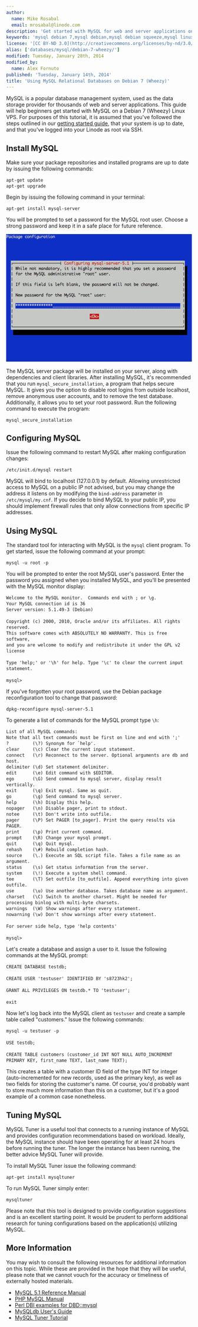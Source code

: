 ```yaml
---
author:
  name: Mike Rosabal
  email: mrosabal@linode.com
description: 'Get started with MySQL for web and server applications on Debian 7 (Wheezy).'
keywords: 'mysql debian 7,mysql debian,mysql debian squeeze,mysql linux,mysql linux vps'
license: '[CC BY-ND 3.0](http://creativecommons.org/licenses/by-nd/3.0/us/)'
alias: ['databases/mysql/debian-7-wheezy/']
modified: Tuesday, January 28th, 2014
modified_by:
  name: Alex Fornuto
published: 'Tuesday, January 14th, 2014'
title: 'Using MySQL Relational Databases on Debian 7 (Wheezy)'
---
```


MySQL is a popular database management system, used as the data storage provider for thousands of web and server applications. This guide will help beginners get started with MySQL on a Debian 7 (Wheezy) Linux VPS. For purposes of this tutorial, it is assumed that you've followed the steps outlined in our [getting started guide](/docs/getting-started/), that your system is up to date, and that you've logged into your Linode as root via SSH.

Install MySQL
-------------

Make sure your package repositories and installed programs are up to date by issuing the following commands:

    apt-get update
    apt-get upgrade 

Begin by issuing the following command in your terminal:

    apt-get install mysql-server

You will be prompted to set a password for the MySQL root user. Choose a strong password and keep it in a safe place for future reference.

[![Setting the MySQL root password on Debian 6 (Squeeze).](/docs/assets/1494-debian-7-mysql-root-password.png)](/docs/assets/1494-debian-7-mysql-root-password.png)

The MySQL server package will be installed on your server, along with dependencies and client libraries. After installing MySQL, it's recommended that you run `mysql_secure_installation`, a program that helps secure MySQL. It gives you the option to disable root logins from outside localhost, remove anonymous user accounts, and to remove the test database. Additionally, it allows you to set your root password. Run the following command to execute the program:

    mysql_secure_installation

Configuring MySQL
-----------------

Issue the following command to restart MySQL after making configuration changes:

    /etc/init.d/mysql restart

MySQL will bind to localhost (127.0.0.1) by default. Allowing unrestricted access to MySQL on a public IP not advised, but you may change the address it listens on by modifying the `bind-address` parameter in `/etc/mysql/my.cnf`. If you decide to bind MySQL to your public IP, you should implement firewall rules that only allow connections from specific IP addresses.

Using MySQL
-----------

The standard tool for interacting with MySQL is the `mysql` client program. To get started, issue the following command at your prompt:

    mysql -u root -p

You will be prompted to enter the root MySQL user's password. Enter the password you assigned when you installed MySQL, and you'll be presented with the MySQL monitor display:

    Welcome to the MySQL monitor.  Commands end with ; or \g.
    Your MySQL connection id is 36
    Server version: 5.1.49-3 (Debian)

    Copyright (c) 2000, 2010, Oracle and/or its affiliates. All rights reserved.
    This software comes with ABSOLUTELY NO WARRANTY. This is free software,
    and you are welcome to modify and redistribute it under the GPL v2 license

    Type 'help;' or '\h' for help. Type '\c' to clear the current input statement.

    mysql>

If you've forgotten your root password, use the Debian package reconfiguration tool to change that password:

    dpkg-reconfigure mysql-server-5.1

To generate a list of commands for the MySQL prompt type `\h`:

    List of all MySQL commands:
    Note that all text commands must be first on line and end with ';'
    ?         (\?) Synonym for `help'.
    clear     (\c) Clear the current input statement.
    connect   (\r) Reconnect to the server. Optional arguments are db and host.
    delimiter (\d) Set statement delimiter.
    edit      (\e) Edit command with $EDITOR.
    ego       (\G) Send command to mysql server, display result vertically.
    exit      (\q) Exit mysql. Same as quit.
    go        (\g) Send command to mysql server.
    help      (\h) Display this help.
    nopager   (\n) Disable pager, print to stdout.
    notee     (\t) Don't write into outfile.
    pager     (\P) Set PAGER [to_pager]. Print the query results via PAGER.
    print     (\p) Print current command.
    prompt    (\R) Change your mysql prompt.
    quit      (\q) Quit mysql.
    rehash    (\#) Rebuild completion hash.
    source    (\.) Execute an SQL script file. Takes a file name as an argument.
    status    (\s) Get status information from the server.
    system    (\!) Execute a system shell command.
    tee       (\T) Set outfile [to_outfile]. Append everything into given outfile.
    use       (\u) Use another database. Takes database name as argument.
    charset   (\C) Switch to another charset. Might be needed for processing binlog with multi-byte charsets.
    warnings  (\W) Show warnings after every statement.
    nowarning (\w) Don't show warnings after every statement.

    For server side help, type 'help contents'

    mysql>

Let's create a database and assign a user to it. Issue the following commands at the MySQL prompt:

    CREATE DATABASE testdb;

    CREATE USER 'testuser' IDENTIFIED BY 's8723hk2';

    GRANT ALL PRIVILEGES ON testdb.* TO 'testuser';

    exit

Now let's log back into the MySQL client as `testuser` and create a sample table called "customers." Issue the following commands:

    mysql -u testuser -p

    USE testdb;

    CREATE TABLE customers (customer_id INT NOT NULL AUTO_INCREMENT PRIMARY KEY, first_name TEXT, last_name TEXT);

This creates a table with a customer ID field of the type INT for integer (auto-incremented for new records, used as the primary key), as well as two fields for storing the customer's name. Of course, you'd probably want to store much more information than this on a customer, but it's a good example of a common case nonetheless.

Tuning MySQL
------------

MySQL Tuner is a useful tool that connects to a running instance of MySQL and provides configuration recommendations based on workload. Ideally, the MySQL instance should have been operating for at least 24 hours before running the tuner. The longer the instance has been running, the better advice MySQL Tuner will provide.

To install MySQL Tuner issue the following command:

    apt-get install mysqltuner

To run MySQL Tuner simply enter:

    mysqltuner

Please note that this tool is designed to provide configuration suggestions and is an excellent starting point. It would be prudent to perform additional research for tuning configurations based on the application(s) utilizing MySQL.

More Information
----------------

You may wish to consult the following resources for additional information on this topic. While these are provided in the hope that they will be useful, please note that we cannot vouch for the accuracy or timeliness of externally hosted materials.

- [MySQL 5.1 Reference Manual](http://dev.mysql.com/doc/refman/5.1/en/)
- [PHP MySQL Manual](http://us2.php.net/manual/en/book.mysql.php)
- [Perl DBI examples for DBD::mysql](http://sql-info.de/mysql/examples/Perl-DBI-examples.html)
- [MySQLdb User's Guide](http://mysql-python.sourceforge.net/MySQLdb.html)
- [MySQL Tuner Tutorial](http://www.debiantutorials.com/tuning-mysql-with-mysqltuner-to-increase-efficiency-and-performance/)



